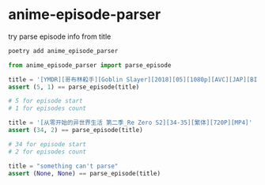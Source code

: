 # anime-episode-parser

try parse episode info from title

```bash
poetry add anime_episode_parser
```

```python
from anime_episode_parser import parse_episode

title = '[YMDR][哥布林殺手][Goblin Slayer][2018][05][1080p][AVC][JAP][BIG5][MP4-AAC][繁中]'
assert (5, 1) == parse_episode(title)

# 5 for episode start
# 1 for episodes count

title = '[从零开始的异世界生活 第二季_Re Zero S2][34-35][繁体][720P][MP4]'
assert (34, 2) == parse_episode(title)

# 34 for episode start
# 2 for episodes count

title = "something can't parse"
assert (None, None) == parse_episode(title)
```
